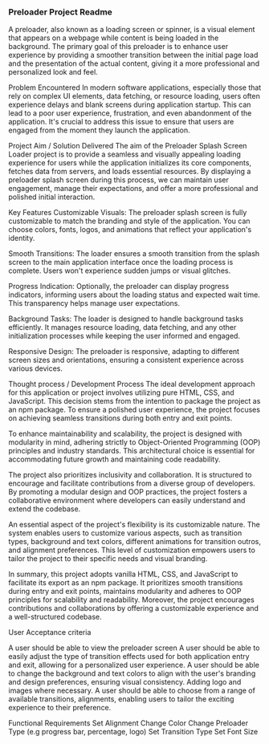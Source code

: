 ### Preloader Project Readme

A preloader, also known as a loading screen or spinner, is a visual element that appears on a webpage while content is being loaded in the background. The primary goal of this preloader is to enhance user experience by providing a smoother transition between the initial page load and the presentation of the actual content, giving it a more professional and personalized look and feel.

Problem Encountered
In modern software applications, especially those that rely on complex UI elements, data fetching, or resource loading, users often experience delays and blank screens during application startup. This can lead to a poor user experience, frustration, and even abandonment of the application. It's crucial to address this issue to ensure that users are engaged from the moment they launch the application.

Project Aim / Solution Delivered
The aim of the Preloader Splash Screen Loader project is to provide a seamless and visually appealing loading experience for users while the application initializes its core components, fetches data from servers, and loads essential resources. By displaying a preloader splash screen during this process, we can maintain user engagement, manage their expectations, and offer a more professional and polished initial interaction.

Key Features
Customizable Visuals: The preloader splash screen is fully customizable to match the branding and style of the application. You can choose colors, fonts, logos, and animations that reflect your application's identity.

Smooth Transitions: The loader ensures a smooth transition from the splash screen to the main application interface once the loading process is complete. Users won't experience sudden jumps or visual glitches.

Progress Indication: Optionally, the preloader can display progress indicators, informing users about the loading status and expected wait time. This transparency helps manage user expectations.

Background Tasks: The loader is designed to handle background tasks efficiently. It manages resource loading, data fetching, and any other initialization processes while keeping the user informed and engaged.

Responsive Design: The preloader is responsive, adapting to different screen sizes and orientations, ensuring a consistent experience across various devices.


Thought process / Development Process
The ideal development approach for this application or project involves utilizing pure HTML, CSS, and JavaScript. This decision stems from the intention to package the project as an npm package. To ensure a polished user experience, the project focuses on achieving seamless transitions during both entry and exit points.

To enhance maintainability and scalability, the project is designed with modularity in mind, adhering strictly to Object-Oriented Programming (OOP) principles and industry standards. This architectural choice is essential for accommodating future growth and maintaining code readability.

The project also prioritizes inclusivity and collaboration. It is structured to encourage and facilitate contributions from a diverse group of developers. By promoting a modular design and OOP practices, the project fosters a collaborative environment where developers can easily understand and extend the codebase.

An essential aspect of the project's flexibility is its customizable nature. The system enables users to customize various aspects, such as transition types, background and text colors, different animations for transition outros, and alignment preferences. This level of customization empowers users to tailor the project to their specific needs and visual branding.

In summary, this project adopts vanilla HTML, CSS, and JavaScript to facilitate its export as an npm package. It prioritizes smooth transitions during entry and exit points, maintains modularity and adheres to OOP principles for scalability and readability. Moreover, the project encourages contributions and collaborations by offering a customizable experience and a well-structured codebase.

User Acceptance criteria

A user should be able to view the preloader screen
A user should be able to easily adjust the type of transition effects used for both application entry and exit, allowing for a personalized user experience.
A user should be able to change the background and text colors to align with the user's branding and design preferences, ensuring visual consistency. Adding logo and images where necessary.
A user should be able to choose from a range of available transitions, alignments, enabling users to tailor the exciting experience to their preference.


Functional Requirements
Set Alignment
Change Color
Change Preloader Type (e.g progress bar, percentage, logo)
Set Transition Type
Set Font Size

